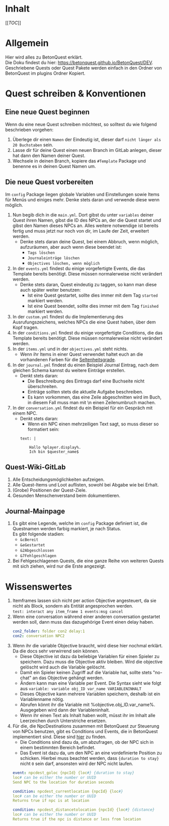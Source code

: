 # Inhalt

[[_TOC_]]

# Allgemein

Hier wird alles zu BetonQuest erklärt.  
Die Doku findest du hier: https://betonquest.github.io/BetonQuest/DEV.
Geschriebene Quests oder Quest Pakete werden einfach in den Ordner von BetonQuest im plugins Ordner Kopiert.

# Quest schreiben & Konventionen
## Eine neue Quest beginnen
Wenn du eine neue Quest schreiben möchtest, so solltest du wie folgend beschrieben vorgehen:
1. Überlege dir einen `Namen` der Eindeutig ist, dieser darf `nicht länger als 20 Buchstaben` sein.
2. Lasse dir für deine Quest einen neuen Branch im GitLab anlegen, dieser hat dann den Namen deiner Quest.
3. Wechsele in deinen Branch, kopiere das `#Template` Package und benenne es in deinen Quest Namen um.
## Die neue Quest vorbereiten
Im `config` Package liegen globale Variablen und Einstellungen sowie Items für Menüs und einiges mehr. Denke stets daran und verwende diese wenn möglich.
1. Nun begib dich in die `main.yml`. Dort gibst du unter `variables` deiner Quest ihren Namen, gibst die ID des NPCs an, der die Quest startet und gibst den Namen dieses NPCs an. Alles weitere notwendige ist bereits fertig und muss jetzt nur noch von dir, im Laufe der Zeit, erweitert werden.
   - Denke stets daran deine Quest, bei einem Abbruch, wenn möglich, aufzuräumen, aber auch wenn diese beendet ist:
      - `Tags löschen`
      - `Journaleinträge löschen`
      - `Objectives löschen, wenn möglich`
2. In der `events.yml` findest du einige vorgefertigte Events, die das Template bereits benötigt. Diese müssen normalerweise nicht verändert werden.
   - Denke stets daran, Quest eindeutig zu taggen, so kann man diese auch später weiter benutzen:
      - Ist eine Quest gestartet, sollte dies immer mit dem Tag `started` markiert werden.
      - Ist eine Quest beendet, sollte dies immer mit dem Tag `finished` markiert werden.
3. In der `custom.yml` findest du die Implementierung des Ausrufungszeichens, welches NPCs die eine Quest haben, über dem Kopf tragen.
4. In der `conditions.yml` findest du einige vorgefertigte Conditions, die das Template bereits benötigt. Diese müssen normalerweise nicht verändert werden.
5. In der `items.yml` und in der `objectives.yml` steht nichts.
   - Wenn ihr Items in einer Quest verwendet haltet euch an die vorhandenen Farben für die [Seltenheitsgrade](https://www.lyriaserver.de/community/wiki/grundlagen/feature_plugin_tutorials/itemsitemfarben-r99/).
6. In der `journal.yml` findest du einen Beispiel Journal Eintrag, nach dem gleichen Schema kannst du weitere Einträge erstellen.
   - Denkt stets daran:
      - Die Beschreibung des Eintrags darf eine Buchseite nicht überschreiten.
      - Einträge sollten stets die aktuelle Aufgabe beschreiben.
      - Es kann vorkommen, das eine Zeile abgeschnitten wird im Buch, in diesem Fall muss man mit \n einen Zeilenumbruch machen.
7. In der `conversation.yml` findest du ein Beispiel für ein Gespräch mit einem NPC.
   - Denkt stets daran:
      - Wenn ein NPC einen mehrzeiligen Text sagt, so muss dieser so formatiert sein:
      ```
      text: |
            
          Hallo %player.display%.
          Ich bin $quester_name$
      ```
## Quest-Wiki-GitLab
1. Alle Entscheidungsmöglichkeiten aufzeigen.
2. Alle Quest-Items und Loot auflisten, sowohl bei Abgabe wie bei Erhalt.
3. (Grobe) Positionen der Quest-Ziele.
4. Gesunden Menschenverstand beim dokumentieren.
## Journal-Mainpage
1. Es gibt eine Legende, welche im `config` Package definiert ist, die Questnamen werden farbig markiert, je nach Status.  
   Es gibt folgende stadien:
   - `&cBereit`
   - `&eGestartet`
   - `&2Abgeschlossen`
   - `&7Fehlgeschlagen`
2. Bei Fehlgeschlagenen Quests, die eine ganze Reihe von weiteren Quests mit sich ziehen, wird nur die Erste angezeigt.

# Wissenswertes
1. Itemframes lassen sich nicht per action Objective angesteuert, da sie nicht als Block, sondern als Entität angesprochen werden.  
`test: interact any item_frame 1 events:msg cancel`
2. Wenn eine conversation während einer anderen conversation gestartet werden soll, dann muss das dazugehörige Event einen delay haben.
   ```yml
   con2_folder: folder con2 delay:1
   con2: conversation NPC2
   ```
3. Wenn ihr die variable Objective braucht, wird diese hier nochmal erklärt. Da die docs sehr verwirrend sein können.
   - Diese Objective ist dazu da beliebige Variablen für einen Spieler zu speichern. Dazu muss die Objective aktiv bleiben. Wird die objective gelöscht wird auch die Variable gelöscht.
   - Damit ein Spieler keinen Zugriff auf die Variable hat, sollte stets "no-chat" an das Objective gehängt werden.
   - Ändern kann man eine Variable per Event. Die Syntax sieht wie folgt aus
`variable: variable obj_ID var_name VARIABLENINHALT`
   - Dieses Objective kann mehrere Variablen speichern, deshalb ist ein Variablenname nötig.
   - Abrufen könnt ihr die Variable mit %objective.obj_ID.var_name%. Ausgegeben wird dann der Variableninhalt.
   - Wenn ihr einen Text als Inhalt haben wollt, müsst ihr im Inhalt alle Leerzeichen durch Unterstriche ersetzen.
4. Für die, die NpcDestinations zusammen mit BetonQuest zur Steuerung von NPCs benutzen, gibt es Conditions und Events, die in BetonQuest implementiert sind. Diese sind [hier](https://github.com/Nutty101/NPC_Destinations2/issues/23#issuecomment-427551593) zu finden.  
   - Die Conditions sind dazu da, um abzufragen, ob der NPC sich in einem bestimmten Bereich befindet.  
   - Das Event ist dazu da, um den NPC an eine vordefinierte Position zu schicken. Hierbei muss beachtet werden, dass `{duration to stay}` nicht `0` sein darf, ansonsten wird der NPC nicht laufen.
   ```yml
   event: npcdest_goloc {npcId} {loc#} {duration to stay}
   loc# can be either the number or UUID
   Send NPC to the location for duration seconds
   
   condition: npcdest_currentlocation {npcId} {loc#}
   loc# can be either the number or UUID
   Returns true if npc is at location
   
   condition: npcdest_distancetolocation {npcId} {loc#} {distance}
   loc# can be either the number or UUID
   Returns true if the npc is distance or less from location
   ```